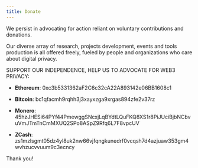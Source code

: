 ```yaml
---
title: Donate
---
```


We persist in advocating for action reliant on voluntary contributions and donations. 

Our diverse array of research, projects development, events and tools production is all offered freely, fueled by people and organizations who care about digital privacy.

SUPPORT OUR INDEPENDENCE, HELP US TO ADVOCATE FOR WEB3 PRIVACY:  

- **Ethereum**: 0xc3b5331362aF2C6c32cA22A893142e06BB1608c1

- **Bitcoin**: bc1qfacmh9rqhh3j3xayxzga9xrgas894zfe2v37rz

- **Monero**: 45hzJHESi64PYf44PmewggSNcxjLqBYdtLQuFKQ8XS1r8PiJUciBjbNCbvuVmJTmTnCmMXUQ2SPo8ASpZ9Rfq6L7F8vpcUV

- **ZCash**: zs1mzlsgmt05dz4yl8uk2nw66vjfqngkunedrf0vcqsh7d4azjuaw353gm4wvhzucvvuum9c3ecncy


Thank you!
